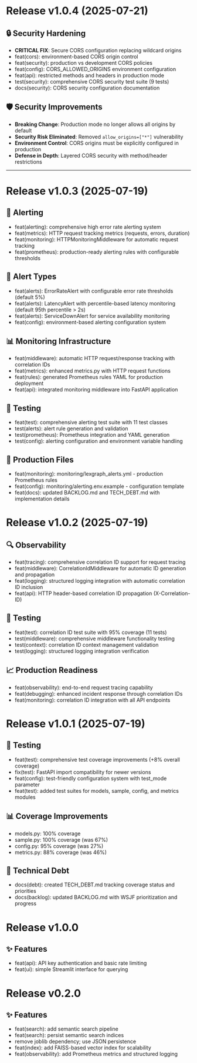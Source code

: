 # Release v1.0.4 (2025-07-21)

## 🔒 Security Hardening
- **CRITICAL FIX**: Secure CORS configuration replacing wildcard origins
- feat(cors): environment-based CORS origin control
- feat(security): production vs development CORS policies
- feat(config): CORS_ALLOWED_ORIGINS environment configuration
- feat(api): restricted methods and headers in production mode
- test(security): comprehensive CORS security test suite (9 tests)
- docs(security): CORS security configuration documentation

## 🛡️ Security Improvements
- **Breaking Change**: Production mode no longer allows all origins by default
- **Security Risk Eliminated**: Removed `allow_origins=["*"]` vulnerability
- **Environment Control**: CORS origins must be explicitly configured in production
- **Defense in Depth**: Layered CORS security with method/header restrictions

---

# Release v1.0.3 (2025-07-19)

## 🚨 Alerting
- feat(alerting): comprehensive high error rate alerting system
- feat(metrics): HTTP request tracking metrics (requests, errors, duration)
- feat(monitoring): HTTPMonitoringMiddleware for automatic request tracking
- feat(prometheus): production-ready alerting rules with configurable thresholds

## 🔧 Alert Types
- feat(alerts): ErrorRateAlert with configurable error rate thresholds (default 5%)
- feat(alerts): LatencyAlert with percentile-based latency monitoring (default 95th percentile > 2s)
- feat(alerts): ServiceDownAlert for service availability monitoring
- feat(config): environment-based alerting configuration system

## 📊 Monitoring Infrastructure
- feat(middleware): automatic HTTP request/response tracking with correlation IDs
- feat(metrics): enhanced metrics.py with HTTP request functions
- feat(rules): generated Prometheus rules YAML for production deployment
- feat(api): integrated monitoring middleware into FastAPI application

## 🧪 Testing
- feat(test): comprehensive alerting test suite with 11 test classes
- test(alerts): alert rule generation and validation
- test(prometheus): Prometheus integration and YAML generation
- test(config): alerting configuration and environment variable handling

## 📁 Production Files
- feat(monitoring): monitoring/lexgraph_alerts.yml - production Prometheus rules
- feat(config): monitoring/alerting.env.example - configuration template
- feat(docs): updated BACKLOG.md and TECH_DEBT.md with implementation details

# Release v1.0.2 (2025-07-19)

## 🔍 Observability
- feat(tracing): comprehensive correlation ID support for request tracing
- feat(middleware): CorrelationIdMiddleware for automatic ID generation and propagation
- feat(logging): structured logging integration with automatic correlation ID inclusion
- feat(api): HTTP header-based correlation ID propagation (X-Correlation-ID)

## 🧪 Testing  
- feat(test): correlation ID test suite with 95% coverage (11 tests)
- test(middleware): comprehensive middleware functionality testing
- test(context): correlation ID context management validation
- test(logging): structured logging integration verification

## 📈 Production Readiness
- feat(observability): end-to-end request tracing capability
- feat(debugging): enhanced incident response through correlation IDs
- feat(monitoring): correlation ID integration with all API endpoints

# Release v1.0.1 (2025-07-19)

## 🧪 Testing
- feat(test): comprehensive test coverage improvements (+8% overall coverage)
- fix(test): FastAPI import compatibility for newer versions
- feat(config): test-friendly configuration system with test_mode parameter
- feat(test): added test suites for models, sample, config, and metrics modules

## 📊 Coverage Improvements
- models.py: 100% coverage
- sample.py: 100% coverage (was 67%)
- config.py: 95% coverage (was 27%)
- metrics.py: 88% coverage (was 46%)

## 🔧 Technical Debt
- docs(debt): created TECH_DEBT.md tracking coverage status and priorities
- docs(backlog): updated BACKLOG.md with WSJF prioritization and progress

# Release v1.0.0

## ✨ Features
- feat(api): API key authentication and basic rate limiting
- feat(ui): simple Streamlit interface for querying

# Release v0.2.0

## ✨ Features
- feat(search): add semantic search pipeline
- feat(search): persist semantic search indices
- remove joblib dependency; use JSON persistence
- feat(index): add FAISS-based vector index for scalability
- feat(observability): add Prometheus metrics and structured logging
